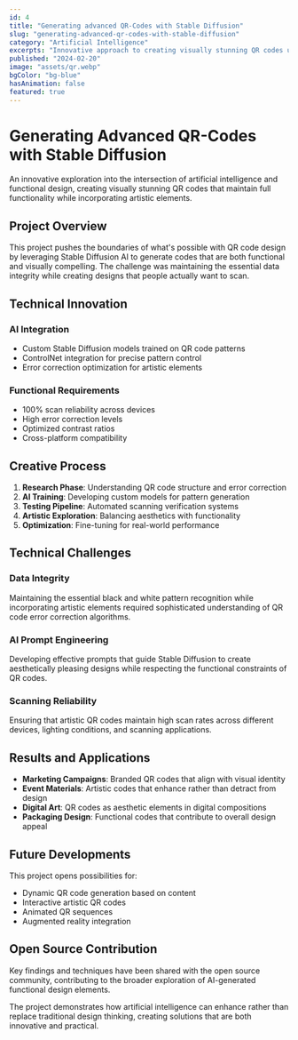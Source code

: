 ```yaml
---
id: 4
title: "Generating advanced QR-Codes with Stable Diffusion"
slug: "generating-advanced-qr-codes-with-stable-diffusion"
category: "Artificial Intelligence"
excerpts: "Innovative approach to creating visually stunning QR codes using AI technology"
published: "2024-02-20"
image: "assets/qr.webp"
bgColor: "bg-blue"
hasAnimation: false
featured: true
---
```


# Generating Advanced QR-Codes with Stable Diffusion

An innovative exploration into the intersection of artificial intelligence and functional design, creating visually stunning QR codes that maintain full functionality while incorporating artistic elements.

## Project Overview

This project pushes the boundaries of what's possible with QR code design by leveraging Stable Diffusion AI to generate codes that are both functional and visually compelling. The challenge was maintaining the essential data integrity while creating designs that people actually want to scan.

## Technical Innovation

### **AI Integration**
- Custom Stable Diffusion models trained on QR code patterns
- ControlNet integration for precise pattern control
- Error correction optimization for artistic elements

### **Functional Requirements**
- 100% scan reliability across devices
- High error correction levels
- Optimized contrast ratios
- Cross-platform compatibility

## Creative Process

1. **Research Phase**: Understanding QR code structure and error correction
2. **AI Training**: Developing custom models for pattern generation
3. **Testing Pipeline**: Automated scanning verification systems
4. **Artistic Exploration**: Balancing aesthetics with functionality
5. **Optimization**: Fine-tuning for real-world performance

## Technical Challenges

### **Data Integrity**
Maintaining the essential black and white pattern recognition while incorporating artistic elements required sophisticated understanding of QR code error correction algorithms.

### **AI Prompt Engineering**
Developing effective prompts that guide Stable Diffusion to create aesthetically pleasing designs while respecting the functional constraints of QR codes.

### **Scanning Reliability**
Ensuring that artistic QR codes maintain high scan rates across different devices, lighting conditions, and scanning applications.

## Results and Applications

- **Marketing Campaigns**: Branded QR codes that align with visual identity
- **Event Materials**: Artistic codes that enhance rather than detract from design
- **Digital Art**: QR codes as aesthetic elements in digital compositions
- **Packaging Design**: Functional codes that contribute to overall design appeal

## Future Developments

This project opens possibilities for:
- Dynamic QR code generation based on content
- Interactive artistic QR codes
- Animated QR sequences
- Augmented reality integration

## Open Source Contribution

Key findings and techniques have been shared with the open source community, contributing to the broader exploration of AI-generated functional design elements.

The project demonstrates how artificial intelligence can enhance rather than replace traditional design thinking, creating solutions that are both innovative and practical. 
